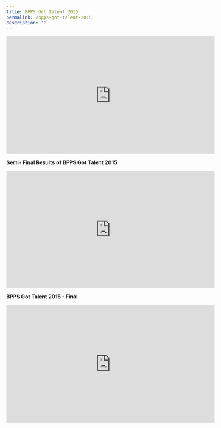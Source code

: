 ```yaml
---
title: BPPS Got Talent 2015
permalink: /bpps-got-talent-2015
description: ""
---
```


<iframe width="560" height="315" src="https://www.youtube.com/embed/gxL3LEkPx6M" title="YouTube video player" frameborder="0" allow="accelerometer; autoplay; clipboard-write; encrypted-media; gyroscope; picture-in-picture" allowfullscreen></iframe>

**Semi- Final Results of BPPS Got Talent 2015**

<iframe width="560" height="315" src="https://www.youtube.com/embed/kvfzgrM0GcA" title="YouTube video player" frameborder="0" allow="accelerometer; autoplay; clipboard-write; encrypted-media; gyroscope; picture-in-picture" allowfullscreen></iframe>

**BPPS Got Talent 2015 - Final**

<iframe width="560" height="315" src="https://www.youtube.com/embed/HqMRBVYJdzw" title="YouTube video player" frameborder="0" allow="accelerometer; autoplay; clipboard-write; encrypted-media; gyroscope; picture-in-picture" allowfullscreen></iframe>